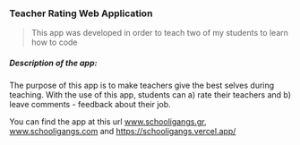 

### Teacher Rating Web Application


> This app was developed in order to teach two of my students to learn how to code


##### Description of the app:

The purpose of this app is to make teachers give the best selves during teaching.
With the use of this app, students can a) rate their teachers and b) leave comments - feedback about their job.

You can find the app at this url www.schooligangs.gr, www.schooligangs.com and https://schooligangs.vercel.app/





